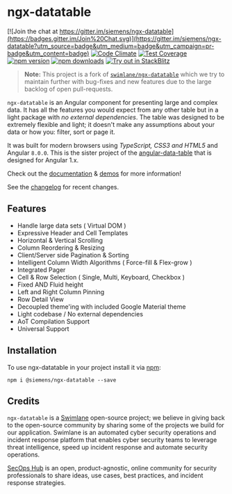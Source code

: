 # ngx-datatable

[![Join the chat at https://gitter.im/siemens/ngx-datatable](https://badges.gitter.im/Join%20Chat.svg)](https://gitter.im/siemens/ngx-datatable?utm_source=badge&utm_medium=badge&utm_campaign=pr-badge&utm_content=badge)
[![Code Climate](https://codeclimate.com/github/siemens/ngx-datatable/badges/gpa.svg)](https://codeclimate.com/github/siemens/ngx-datatable)
[![Test Coverage](https://codeclimate.com/github/siemens/ngx-datatable/badges/coverage.svg)](https://codeclimate.com/github/siemens/ngx-datatable/coverage)
[![npm version](https://badge.fury.io/js/%40siemens%2Fngx-datatable.svg)](https://badge.fury.io/js/%40siemens%2Fngx-datatable)
[![npm downloads](https://img.shields.io/npm/dm/@siemens/ngx-datatable.svg)](https://npmjs.org/@siemens/ngx-datatable)
[![Try out in StackBlitz](https://developer.stackblitz.com/img/open_in_stackblitz_small.svg)](https://stackblitz.com/fork/github/siemens/ngx-datatable/tree/main/projects/stackblitz)

> **Note:** This project is a fork of [`swimlane/ngx-datatable`](https://github.com/swimlane/ngx-datatable)
> which we try to maintain further with bug-fixes and new features due to the
> large backlog of open pull-requests.

`ngx-datatable` is an Angular component for presenting large and complex data. It has all the features you would expect from any other table but in a light package with _no external dependencies_. The table was designed to be extremely flexible and light; it doesn't make any assumptions about your data or how you: filter, sort or page it.

It was built for modern browsers using _TypeScript, CSS3 and HTML5_ and Angular `8.0.0`. This is the sister project of the [angular-data-table](https://github.com/swimlane/angular-data-table) that is designed for Angular 1.x.

Check out the [documentation](https://siemens-com.gitbook.io/ngx-datatable/) & [demos](http://siemens.github.io/ngx-datatable/) for more information!

See the [changelog](https://github.com/siemens/ngx-datatable/blob/main/CHANGELOG.md) for recent changes.

## Features

- Handle large data sets ( Virtual DOM )
- Expressive Header and Cell Templates
- Horizontal & Vertical Scrolling
- Column Reordering & Resizing
- Client/Server side Pagination & Sorting
- Intelligent Column Width Algorithms ( Force-fill & Flex-grow )
- Integrated Pager
- Cell & Row Selection ( Single, Multi, Keyboard, Checkbox )
- Fixed AND Fluid height
- Left and Right Column Pinning
- Row Detail View
- Decoupled theme'ing with included Google Material theme
- Light codebase / No external dependencies
- AoT Compilation Support
- Universal Support

## Installation

To use ngx-datatable in your project install it via [npm](https://www.npmjs.com/package/@siemens/ngx-datatable):

```
npm i @siemens/ngx-datatable --save
```

## Credits

`ngx-datatable` is a [Swimlane](http://swimlane.com) open-source project; we believe in giving back to the open-source community by sharing some of the projects we build for our application. Swimlane is an automated cyber security operations and incident response platform that enables cyber security teams to leverage threat intelligence, speed up incident response and automate security operations.

[SecOps Hub](http://secopshub.com) is an open, product-agnostic, online community for security professionals to share ideas, use cases, best practices, and incident response strategies.
